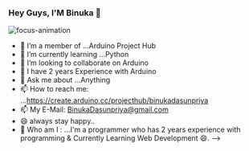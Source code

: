 
###                                                                         Hey Guys, I'M Binuka 👋



![focus-animation](https://user-images.githubusercontent.com/77571607/128887394-7c79b3a4-43ab-466b-8e9a-240081195b10.gif)


- 🔭 I’m a member of ...Arduino Project Hub
- 🌱 I’m currently learning ...Python 
- 👯 I’m looking to collaborate on Arduino
- 🤔 I have 2 years Experience with Arduino
- 💬 Ask me about ...Anything
- 📫 How to reach me: ...https://create.arduino.cc/projecthub/binukadasunpriya
- 📫 My E-Mail: BinukaDasunpriya@gmail.com                  
- 😄 always stay happy..
- 🤔 Who am I : ...I'm a programmer who has 2 years experience with programming & Currently Learning Web Development 😄.
-->
